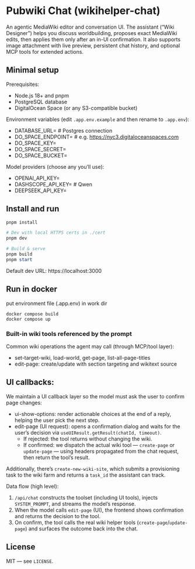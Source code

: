 # Pubwiki Chat (wikihelper-chat)

An agentic MediaWiki editor and conversation UI. The assistant (“Wiki Designer”) helps you discuss worldbuilding, proposes exact MediaWiki edits, then applies them only after an in-UI confirmation. It also supports image attachment with live preview, persistent chat history, and optional MCP tools for extended actions.

## Minimal setup

Prerequisites:
- Node.js 18+ and pnpm
- PostgreSQL database
- DigitalOcean Space (or any S3-compatible bucket)

Environment variables (edit ``.app.env.example`` and then rename to ``.app.env``):
- DATABASE_URL=                     # Postgres connection
- DO_SPACE_ENDPOINT=                # e.g. https://nyc3.digitaloceanspaces.com
- DO_SPACE_KEY=
- DO_SPACE_SECRET=
- DO_SPACE_BUCKET=

Model providers (choose any you’ll use):
- OPENAI_API_KEY=
- DASHSCOPE_API_KEY=                # Qwen
- DEEPSEEK_API_KEY=

## Install and run

```powershell
pnpm install

# Dev with local HTTPS certs in ./cert
pnpm dev

# Build & serve
pnpm build
pnpm start
```

Default dev URL: https://localhost:3000

## Run in docker
put environment file (.app.env) in work dir
```shell
docker compose build
docker compose up
```


### Built-in wiki tools referenced by the prompt
Common wiki operations the agent may call (through MCP/tool layer):
- set-target-wiki, load-world, get-page, list-all-page-titles
- edit-page: create/update with section targeting and wikitext source

## UI callbacks:

We maintain a UI callback layer so the model must ask the user to confirm page changes:
- ui-show-options: render actionable choices at the end of a reply, helping the user pick the next step.
- edit-page (UI request): opens a confirmation dialog and waits for the user’s decision via `useUIResult.getResult(chatId, timeout)`.
  - If rejected: the tool returns without changing the wiki.
  - If confirmed: we dispatch the actual wiki tool — `create-page` or `update-page` — using headers propagated from the chat request, then return the tool’s result.

Additionally, there’s `create-new-wiki-site`, which submits a provisioning task to the wiki farm and returns a `task_id` the assistant can track.

Data flow (high level):
1) `/api/chat` constructs the toolset (including UI tools), injects `SYSTEM_PROMPT`, and streams the model’s response.
2) When the model calls `edit-page` (UI), the frontend shows confirmation and returns the decision to the tool.
3) On confirm, the tool calls the real wiki helper tools (`create-page`/`update-page`) and surfaces the outcome back into the chat.

## License

MIT — see `LICENSE`.
